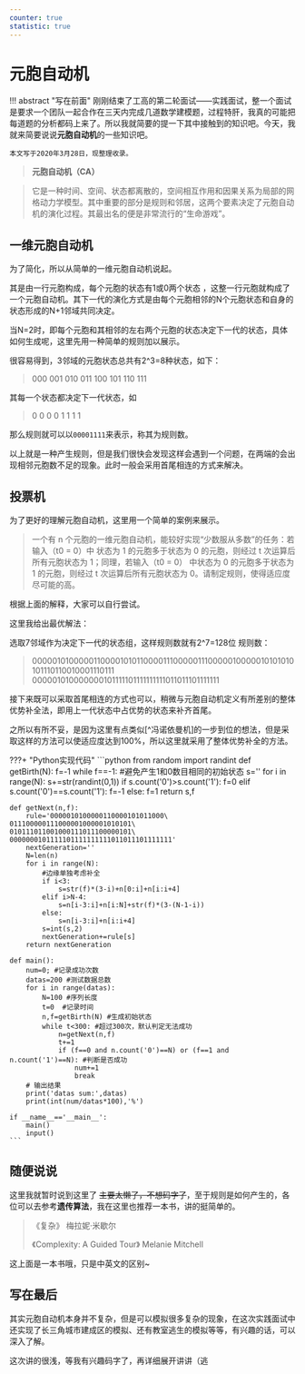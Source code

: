 ```yaml
---
counter: true
statistic: true
---
```


# 元胞自动机

!!! abstract "写在前面"
    刚刚结束了工高的第二轮面试——实践面试，整一个面试是要求一个团队一起合作在三天内完成几道数学建模题，过程特肝，我真的可能把每道题的分析都码上来了。所以我就简要的提一下其中接触到的知识吧。今天，我就来简要说说**元胞自动机**的一些知识吧。

    本文写于2020年3月28日，现整理收录。

> **元胞自动机（CA）**

> 它是一种时间、空间、状态都离散的，空间相互作用和因果关系为局部的网格动力学模型。其中重要的部分是规则和邻居，这两个要素决定了元胞自动机的演化过程。其最出名的便是非常流行的“生命游戏”。

## 一维元胞自动机

为了简化，所以从简单的一维元胞自动机说起。

其是由一行元胞构成，每个元胞的状态有1或0两个状态 ，这整一行元胞就构成了一个元胞自动机。其下一代的演化方式是由每个元胞相邻的N个元胞状态和自身的状态形成的N+1邻域共同决定。

当N=2时，即每个元胞和其相邻的左右两个元胞的状态决定下一代的状态，具体如何生成呢，这里先用一种简单的规则加以展示。

很容易得到，3邻域的元胞状态总共有2^3=8种状态，如下：

> 000 001 010 011 100 101 110 111

其每一个状态都决定下一代状态，如

> 0 0 0 0 1 1 1 1

那么规则就可以以`00001111`来表示，称其为规则数。

以上就是一种产生规则，但是我们很快会发现这样会遇到一个问题，在两端的会出现相邻元胞数不足的现象。此时一般会采用首尾相连的方式来解决。

## 投票机

为了更好的理解元胞自动机，这里用一个简单的案例来展示。

> 一个有 n 个元胞的一维元胞自动机，能较好实现“少数服从多数”的任务：若输入（t0 = 0）中 状态为 1 的元胞多于状态为 0 的元胞，则经过 t 次运算后所有元胞状态为 1；同理，若输入（t0 = 0） 中状态为 0 的元胞多于状态为 1 的元胞，则经过 t 次运算后所有元胞状态为 0。请制定规则，使得适应度尽可能的高。

根据上面的解释，大家可以自行尝试。

这里我给出最优解法：

选取7邻域作为决定下一代的状态组，这样规则数就有2^7=128位
规则数：

> 00000101000001100001010110000111000001110000010000010101010101110110010001110111
> 000001010000000101111101111111111011011101111111

接下来既可以采取首尾相连的方式也可以，稍微与元胞自动机定义有所差别的整体优势补全法，即用上一代状态中占优势的状态来补齐首尾。

之所以有所不妥，是因为这里有点类似[^冯诺依曼机]的一步到位的想法，但是采取这样的方法可以使适应度达到100%，所以这里就采用了整体优势补全的方法。

???+ "Python实现代码"
    ```python
    from random import randint
    def getBirth(N):
        f=-1 
        while f==-1: #避免产生1和0数目相同的初始状态
            s=''
            for i in range(N):
                s+=str(randint(0,1))
            if s.count('0')>s.count('1'):
                f=0
            elif s.count('0')==s.count('1'):
                f=-1
            else:
                f=1
        return s,f

    def getNext(n,f):
        rule='0000010100000110000101011000\
    011100000111000001000001010101\
    010111011001000111011100000101\
    0000000101111101111111111011011101111111'
        nextGeneration=''
        N=len(n)
        for i in range(N):
            #边缘单独考虑补全
            if i<3:
                s=str(f)*(3-i)+n[0:i]+n[i:i+4]
            elif i>N-4:
                s=n[i-3:i]+n[i:N]+str(f)*(3-(N-1-i))
            else:
                s=n[i-3:i]+n[i:i+4]
            s=int(s,2)
            nextGeneration+=rule[s]
        return nextGeneration

    def main():
        num=0; #记录成功次数
        datas=200 #测试数据总数
        for i in range(datas):
            N=100 #序列长度
            t=0  #记录时间
            n,f=getBirth(N) #生成初始状态
            while t<300: #超过300次，默认判定无法成功
                n=getNext(n,f)
                t+=1
                if (f==0 and n.count('0')==N) or (f==1 and n.count('1')==N): #判断是否成功
                    num+=1
                    break
        # 输出结果
        print('datas sum:',datas)
        print(int(num/datas*100),'%')

    if __name__=='__main__':
        main()
        input()
    ```

## 随便说说

这里我就暂时说到这里了 ~~主要太懒了，不想码字了~~，至于规则是如何产生的，各位可以去参考**遗传算法**，我在这里也推荐一本书，讲的挺简单的。

>《复杂》 梅拉妮·米歇尔
>
>《Complexity: A Guided Tour》 Melanie Mitchell

这上面是一本书哦，只是中英文的区别~

## 写在最后

其实元胞自动机本身并不复杂，但是可以模拟很多复杂的现象，在这次实践面试中还实现了长三角城市建成区的模拟、还有教室逃生的模拟等等，有兴趣的话，可以深入了解。

这次讲的很浅，等我有兴趣码字了，再详细展开讲讲（逃